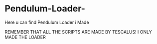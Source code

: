 # Pendulum-Loader-
Here u can find Pendulum Loader i Made

REMEMBER THAT ALL THE SCRIPTS ARE MADE BY TESCALUS! I ONLY MADE THE LOADER
